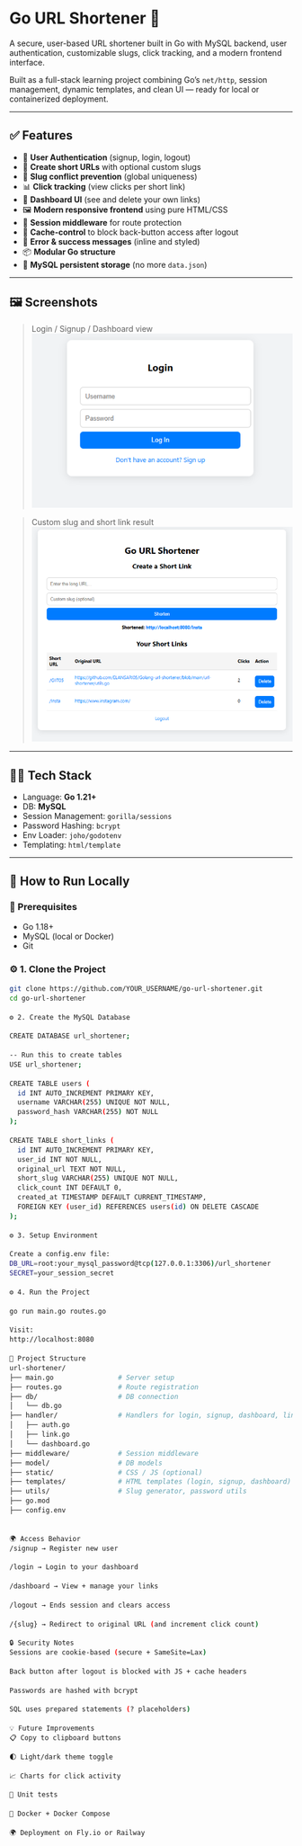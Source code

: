 # Go URL Shortener 🔗

A secure, user-based URL shortener built in Go with MySQL backend, user authentication, customizable slugs, click tracking, and a modern frontend interface.

Built as a full-stack learning project combining Go’s `net/http`, session management, dynamic templates, and clean UI — ready for local or containerized deployment.

---

## ✅ Features

- 🔐 **User Authentication** (signup, login, logout)
- 🔗 **Create short URLs** with optional custom slugs
- 🚫 **Slug conflict prevention** (global uniqueness)
- 📊 **Click tracking** (view clicks per short link)
- 🧾 **Dashboard UI** (see and delete your own links)
- 🖼️ **Modern responsive frontend** using pure HTML/CSS
- 🧠 **Session middleware** for route protection
- 🚫 **Cache-control** to block back-button access after logout
- 🧼 **Error & success messages** (inline and styled)
- 📦 **Modular Go structure**
- 💾 **MySQL persistent storage** (no more `data.json`)

---

## 🖼️ Screenshots

> Login / Signup / Dashboard view  
![screenshot](login.PNG)

> Custom slug and short link result  
![demo](Capture.PNG)

---

## 🧑‍💻 Tech Stack

- Language: **Go 1.21+**
- DB: **MySQL**
- Session Management: `gorilla/sessions`
- Password Hashing: `bcrypt`
- Env Loader: `joho/godotenv`
- Templating: `html/template`

---

## 🚀 How to Run Locally

### 🧰 Prerequisites

- Go 1.18+
- MySQL (local or Docker)
- Git

### ⚙️ 1. Clone the Project

```bash
git clone https://github.com/YOUR_USERNAME/go-url-shortener.git
cd go-url-shortener

⚙️ 2. Create the MySQL Database

CREATE DATABASE url_shortener;

-- Run this to create tables
USE url_shortener;

CREATE TABLE users (
  id INT AUTO_INCREMENT PRIMARY KEY,
  username VARCHAR(255) UNIQUE NOT NULL,
  password_hash VARCHAR(255) NOT NULL
);

CREATE TABLE short_links (
  id INT AUTO_INCREMENT PRIMARY KEY,
  user_id INT NOT NULL,
  original_url TEXT NOT NULL,
  short_slug VARCHAR(255) UNIQUE NOT NULL,
  click_count INT DEFAULT 0,
  created_at TIMESTAMP DEFAULT CURRENT_TIMESTAMP,
  FOREIGN KEY (user_id) REFERENCES users(id) ON DELETE CASCADE
);

⚙️ 3. Setup Environment

Create a config.env file:
DB_URL=root:your_mysql_password@tcp(127.0.0.1:3306)/url_shortener
SECRET=your_session_secret

⚙️ 4. Run the Project

go run main.go routes.go

Visit:
http://localhost:8080

📁 Project Structure
url-shortener/
├── main.go                # Server setup
├── routes.go              # Route registration
├── db/                    # DB connection
│   └── db.go
├── handler/               # Handlers for login, signup, dashboard, links
│   ├── auth.go
│   ├── link.go
│   └── dashboard.go
├── middleware/            # Session middleware
├── model/                 # DB models
├── static/                # CSS / JS (optional)
├── templates/             # HTML templates (login, signup, dashboard)
├── utils/                 # Slug generator, password utils
├── go.mod
├── config.env


🌍 Access Behavior
/signup → Register new user

/login → Login to your dashboard

/dashboard → View + manage your links

/logout → Ends session and clears access

/{slug} → Redirect to original URL (and increment click count)

🔒 Security Notes
Sessions are cookie-based (secure + SameSite=Lax)

Back button after logout is blocked with JS + cache headers

Passwords are hashed with bcrypt

SQL uses prepared statements (? placeholders)

💡 Future Improvements
📋 Copy to clipboard buttons

🌓 Light/dark theme toggle

📈 Charts for click activity

🧪 Unit tests

🐳 Docker + Docker Compose

🌍 Deployment on Fly.io or Railway
